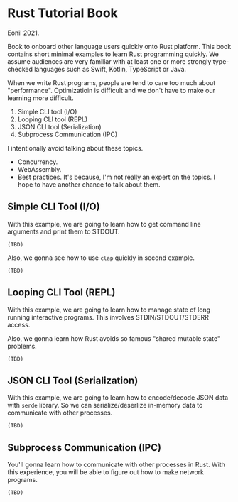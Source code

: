 Rust Tutorial Book
==============
Eonil 2021.

Book to onboard other language users quickly onto Rust platform.
This book contains short minimal examples to learn Rust programming quickly.
We assume audiences are very familiar with at least one or more 
strongly type-checked languages such as Swift, Kotlin, TypeScript or Java.

When we write Rust programs, people are tend to care too much about "performance".
Optimizatioin is difficult and we don't have to make our learning more difficult.

1. Simple CLI tool (I/O)
1. Looping CLI tool (REPL)
1. JSON CLI tool (Serialization)
1. Subprocess Communication (IPC)

I intentionally avoid talking about these topics.
- Concurrency.
- WebAssembly.
- Best practices.
It's because, I'm not really an expert on the topics.
I hope to have another chance to talk about them.



Simple CLI Tool (I/O)
---------------------------------------
With this example, we are going to learn how to get command line arguments and print them to STDOUT.

    (TBD)

Also, we gonna see how to use `clap` quickly in second example.

    (TBD)



Looping CLI Tool (REPL)
-----------------------------
With this example, we are going to learn how to manage state of long running interactive programs.
This involves STDIN/STDOUT/STDERR access.

Also, we gonna learn how Rust avoids so famous "shared mutable state" problems.

    (TBD)



JSON CLI Tool (Serialization)
--------------------------------------------------
With this example, we are going to learn how to encode/decode JSON data with `serde` library.
So we can serialize/deserlize in-memory data to communicate with other processes. 

    (TBD)



Subprocess Communication (IPC)
-----------------------------------------------------------
You'll gonna learn how to communicate with other processes in Rust.
With this experience, you will be able to figure out how to make network programs.

    (TBD)












